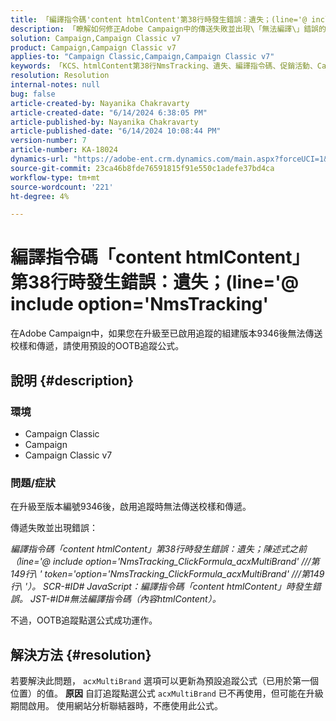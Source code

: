 ```yaml
---
title: 「編譯指令碼'content htmlContent'第38行時發生錯誤：遺失；(line='@ include option='NmsTracking'」
description: 「瞭解如何修正Adobe Campaign中的傳送失敗並出現\「無法編譯\」錯誤的問題。 使用預設追蹤公式。」
solution: Campaign,Campaign Classic v7
product: Campaign,Campaign Classic v7
applies-to: "Campaign Classic,Campaign,Campaign Classic v7"
keywords: 「KCS、htmlContent第38行NmsTracking、遺失、編譯指令碼、促銷活動、Campaign Classic」
resolution: Resolution
internal-notes: null
bug: false
article-created-by: Nayanika Chakravarty
article-created-date: "6/14/2024 6:38:05 PM"
article-published-by: Nayanika Chakravarty
article-published-date: "6/14/2024 10:08:44 PM"
version-number: 7
article-number: KA-18024
dynamics-url: "https://adobe-ent.crm.dynamics.com/main.aspx?forceUCI=1&pagetype=entityrecord&etn=knowledgearticle&id=1f3d2f38-7d2a-ef11-840b-6045bd006704"
source-git-commit: 23ca46b8fde76591815f91e550c1adefe37bd4ca
workflow-type: tm+mt
source-wordcount: '221'
ht-degree: 4%

---
```


# 編譯指令碼「content htmlContent」第38行時發生錯誤：遺失；(line=&#39;@ include option=&#39;NmsTracking&#39;


在Adobe Campaign中，如果您在升級至已啟用追蹤的組建版本9346後無法傳送校樣和傳遞，請使用預設的OOTB追蹤公式。

## 說明 {#description}


### <b>環境</b>

- Campaign Classic
- Campaign
- Campaign Classic v7




### <b>問題/症狀</b>

在升級至版本編號9346後，啟用追蹤時無法傳送校樣和傳遞。

傳遞失敗並出現錯誤：

*編譯指令碼「content htmlContent」第38行時發生錯誤：遺失；陳述式之前（line=&#39;@ include option=&#39;NmsTracking_ClickFormula_acxMultiBrand&#39; ///第149行\ &#39; token=&#39;option=&#39;NmsTracking_ClickFormula_acxMultiBrand&#39; ///第149行\ &#39;）。 SCR-#ID# JavaScript：編譯指令碼「content htmlContent」時發生錯誤。 JST-#ID#無法編譯指令碼（內容htmlContent）。*

不過，OOTB追蹤點選公式成功運作。


## 解決方法 {#resolution}


若要解決此問題， `acxMultiBrand` 選項可以更新為預設追蹤公式（已用於第一個位置）的值。
<b>原因</b>
自訂追蹤點選公式 `acxMultiBrand` 已不再使用，但可能在升級期間啟用。 使用網站分析聯結器時，不應使用此公式。






